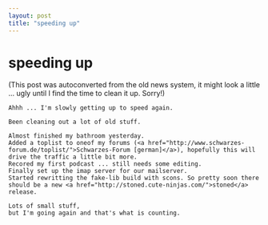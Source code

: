 ```yaml
---
layout: post
title: "speeding up"
---
```

<h1>speeding up</h1>
(This post was autoconverted from the old news system,
it might look a little ... ugly until I find the time
to clean it up.
Sorry!)

    Ahhh ... I'm slowly getting up to speed again.
    
    Been cleaning out a lot of old stuff.
    
    Almost finished my bathroom yesterday.
    Added a toplist to oneof my forums (<a href="http://www.schwarzes-forum.de/toplist/">Schwarzes-Forum [german]</a>), hopefully this will drive the traffic a little bit more.
    Recored my first podcast ... still needs some editing.
    Finally set up the imap server for our mailserver.
    Started rewritting the fake-lib build with scons. So pretty soon there should be a new <a href="http://stoned.cute-ninjas.com/">stoned</a> release.
    
    Lots of small stuff,
    but I'm going again and that's what is counting.
    

